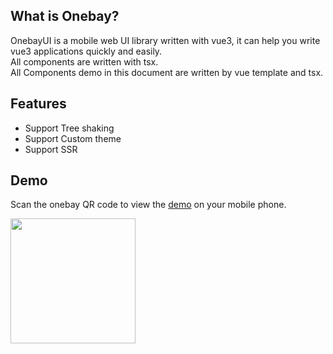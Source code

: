 ## What is Onebay?
OnebayUI is a mobile web UI library written with vue3, it can help you write vue3 applications quickly and easily.  
All components are written with tsx.  
All Components demo in this document are written by vue template and tsx. 

## Features
- Support Tree shaking
- Support Custom theme
- Support SSR

## Demo
Scan the onebay QR code to view the [demo](https://onebay.io/demo/#/) on your mobile phone.
<div>
  <img src="/assets/images/onebay-qrcode.png" width="200">
</div>
